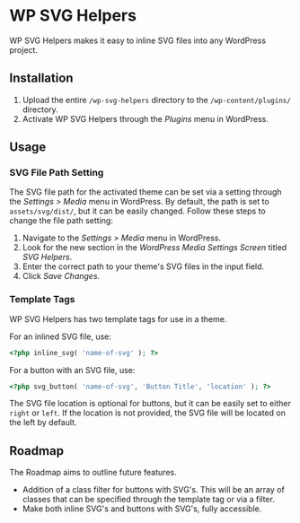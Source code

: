 # WP SVG Helpers
WP SVG Helpers makes it easy to inline SVG files into any WordPress project.

## Installation
1. Upload the entire `/wp-svg-helpers` directory to the `/wp-content/plugins/` directory.
2. Activate WP SVG Helpers through the _Plugins_ menu in WordPress.

## Usage

### SVG File Path Setting
The SVG file path for the activated theme can be set via a setting through the _Settings > Media_ menu in WordPress. By default, the path is set to `assets/svg/dist/`, but it can be easily changed. Follow these steps to change the file path setting:

1. Navigate to the _Settings > Media_ menu in WordPress.
2. Look for the new section in the _WordPress Media Settings Screen_ titled _SVG Helpers_.
3. Enter the correct path to your theme's SVG files in the input field.
4. Click _Save Changes_.

### Template Tags
WP SVG Helpers has two template tags for use in a theme.

For an inlined SVG file, use:
```php
<?php inline_svg( 'name-of-svg' ); ?>
```

For a button with an SVG file, use:
```php
<?php svg_button( 'name-of-svg', 'Button Title', 'location' ); ?>
```
The SVG file location is optional for buttons, but it can be easily set to either `right` or `left`. If the location is not provided, the SVG file will be located on the left by default.

## Roadmap
The Roadmap aims to outline future features.

* Addition of a class filter for buttons with SVG's. This will be an array of classes that can be specified through the template tag or via a filter.
* Make both inline SVG's and buttons with SVG's, fully accessible.
